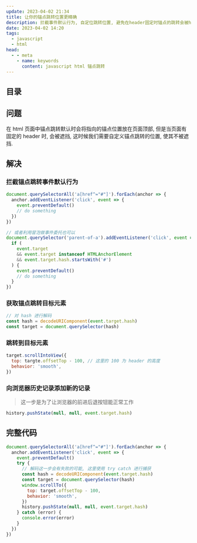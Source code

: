 ```yaml
---
update: 2023-04-02 21:34
title: 让你的锚点跳转位置更精确
description: 拦截事件默认行为, 自定位跳转位置, 避免在header固定时锚点的跳转会被header遮挡
date: 2023-04-02 14:20
tags:
  - javascript
  - html
head:
  - - meta
    - name: keywords
      content: javascript html 锚点跳转
---
```


## 目录

## 问题

在 html 页面中锚点跳转默认时会将指向的锚点位置放在页面顶部, 但是当页面有固定的 header 时, 会被遮挡, 这时候我们需要自定义锚点跳转的位置, 使其不被遮挡. 

## 解决

### 拦截锚点跳转事件默认行为

```js
document.querySelectorAll('a[href^="#"]').forEach(anchor => {
  anchor.addEventListener('click', event => {
    event.preventDefault()
    // do something
  })
})

// 或者利用冒泡做事件委托也可以
document.querySelector('parent-of-a').addEventListener('click', event => {
  if (
    event.target
    && event.target instanceof HTMLAnchorElement
    && event.target.hash.startsWith('#')
  ) {
    event.preventDefault()
    // do something
  }
})
```

### 获取锚点跳转目标元素

```js
// 对 hash 进行解码
const hash = decodeURIComponent(event.target.hash)
const target = document.querySelector(hash)
```

### 跳转到目标元素

```js
target.scrollIntoView({
  top: targte.offsetTop - 100, // 这里的 100 为 header 的高度
  behavior: 'smooth',
})
```

### 向浏览器历史记录添加新的记录

> 这一步是为了让浏览器的前进后退按钮能正常工作

```js
history.pushState(null, null, event.target.hash)
```

## 完整代码

```js
document.querySelectorAll('a[href^="#"]').forEach(anchor => {
  anchor.addEventListener('click', event => {
    event.preventDefault()
    try {
      // 解码这一步会有失败的可能, 这里使用 try catch 进行捕获
      const hash = decodeURIComponent(event.target.hash)
      const target = document.querySelector(hash)
      window.scrollTo({
        top: target.offsetTop - 100,
        behavior: 'smooth',
      })
      history.pushState(null, null, event.target.hash)
    } catch (error) {
      console.error(error)
    }
  })
})
```
